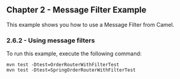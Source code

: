 Chapter 2 - Message Filter Example
----------------

This example shows you how to use a Message Filter from Camel. 

### 2.6.2 - Using message filters

To run this example, execute the following command:

    mvn test -Dtest=OrderRouterWithFilterTest
    mvn test -Dtest=SpringOrderRouterWithFilterTest

